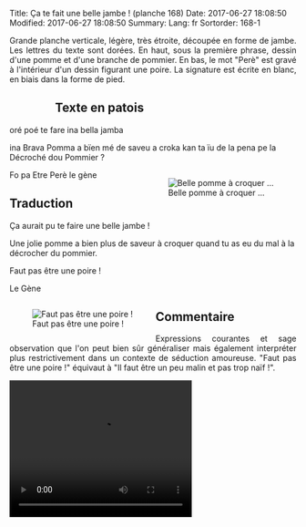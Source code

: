 Title: Ça te fait une belle jambe ! (planche 168)
Date: 2017-06-27 18:08:50
Modified: 2017-06-27 18:08:50
Summary: 
Lang: fr
Sortorder: 168-1

<p style="text-align:justify;">Grande planche verticale, légère, très étroite, découpée en forme de jambe. Les lettres du texte sont dorées. En haut, sous la première phrase, dessin d'une pomme et d'une branche de pommier. En bas, le mot "Perè" est gravé à l'intérieur d'un dessin figurant une poire. La signature est écrite en blanc, en biais dans la forme de pied.</p>

<figure class="image-block" style="float: left;">
  <img alt="" src="{static}/images/planche_168.png">
  <figcaption style="max-width: 131px"></figcaption>
</figure>

## Texte en patois
oré poé te fare ina bella jamba

ina Brava Pomma a bïen mé de saveu a croka kan ta ïu de la pena pe la Décroché dou Pommier ?

<figure class="image-block" style="float: right;">
  <img alt="Belle pomme à croquer ..." src="{static}/images/planche_168_dessin_haut-2.png">
  <figcaption style="max-width: 285px">Belle pomme à croquer ...</figcaption>
</figure>

Fo pa Etre Perè   			 le  gène

## Traduction
Ça aurait pu te faire une belle jambe !

Une jolie pomme a bien plus de saveur à croquer quand tu as eu du mal à la décrocher du pommier.

Faut pas être une poire !


Le Gène

<figure class="image-block" style="float: left;">
  <img alt="Faut pas être une poire !" src="{static}/images/planche_168_dessin_bas.png">
  <figcaption style="max-width: 176px">Faut pas être une poire !</figcaption>
</figure>


## Commentaire
<p style="text-align:justify;">Expressions courantes et sage observation que l'on peut bien sûr généraliser mais également interpréter plus restrictivement dans un contexte de séduction amoureuse.
"Faut pas être une poire !" équivaut à  "Il faut être un peu malin et pas trop naïf !".</p>


<video width="320" height="240" controls>
  <source src="https://d1njpgd0ygatdn.cloudfront.net/video_168.mp4" type="video/mp4">
</video>
